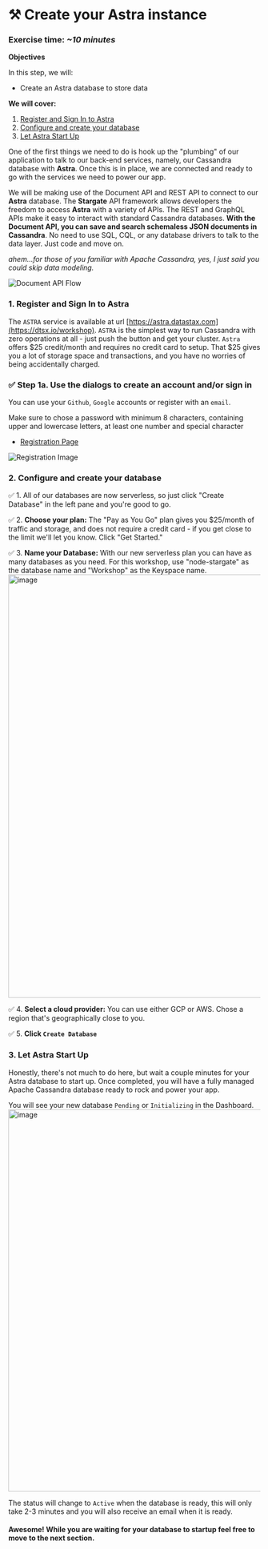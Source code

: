 # ⚒️ Create your Astra instance
### Exercise time: _~10 minutes_

**Objectives**

In this step, we will:
- Create an Astra database to store data

**We will cover:**

1. [Register and Sign In to Astra](#1-register-and-sign-in-to-astra)
2. [Configure and create your database](#2-configure-and-create-your-database)
3. [Let Astra Start Up](#3-let-astra-start-up)

One of the first things we need to do is hook up the "plumbing" of our application to talk to our back-end services, namely, our Cassandra database with **Astra**. Once this is in place, we are connected and ready to go with the services we need to power our app.

We will be making use of the Document API and REST API to connect to our **Astra** database. The **Stargate** API framework allows developers the freedom to access **Astra** with a variety of APIs.  The REST and GraphQL APIs make it easy to interact with standard Cassandra databases. **With the Document API, you can save and search schemaless JSON documents in Cassandra**. No need to use SQL, CQL, or any database drivers to talk to the data layer. Just code and move on.

_ahem...for those of you familiar with Apache Cassandra, yes, I just said you could skip data modeling._

![Document API Flow](https://github.com/DataStax-Examples/battlestax/blob/master/tutorial/document-api.png?raw=true)

### 1. Register and Sign In to Astra

The `ASTRA` service is available at url [https://astra.datastax.com](https://dtsx.io/workshop). `ASTRA` is the simplest way to run Cassandra with zero operations at all - just push the button and get your cluster. `Astra` offers $25 credit/month and requires no credit card to setup.  That $25 gives you a lot of storage space and transactions, and you have no worries of being accidentally charged.

### ✅ Step 1a. Use the dialogs to create an account and/or sign in
You can use your `Github`, `Google` accounts or register with an `email`.

Make sure to chose a password with minimum 8 characters, containing upper and lowercase letters, at least one number and special character
- [Registration Page](https://dtsx.io/workshop)

![Registration Image](https://github.com/DataStax-Examples/battlestax/blob/master/tutorial/login-1000.png?raw=true)

### 2. Configure and create your database
✅ 1. All of our databases are now serverless, so just click "Create Database" in the left pane and you're good to go.

✅ 2. **Choose your plan:** The "Pay as You Go" plan gives you $25/month of traffic and storage, and does not require a credit card - if you get close to the limit we'll let you know.  Click "Get Started."

✅ 3. **Name your Database:** With our new serverless plan you can have as many databases as you need.  For this workshop, use "node-stargate" as the database name and "Workshop" as the Keyspace name.
<img width="846" alt="image" src="https://user-images.githubusercontent.com/77410784/110698184-2e83b280-81a2-11eb-9906-506288876e5f.png">

✅ 4. **Select a cloud provider:** You can use either GCP or AWS.  Chose a region that's geographically close to you.

✅ 5. **Click `Create Database`**

### 3. Let Astra Start Up
Honestly, there's not much to do here, but wait a couple minutes for your Astra database to start up. Once completed, you will have a fully managed Apache Cassandra database ready to rock and power your app.

You will see your new database `Pending` or `Initializing` in the Dashboard.
<img width="764" alt="image" src="https://user-images.githubusercontent.com/77410784/110698853-047ec000-81a3-11eb-98a1-bc80c2b175d0.png">

The status will change to `Active` when the database is ready, this will only take 2-3 minutes and you will also receive an email when it is ready.

#### Awesome! While you are waiting for your database to startup feel free to move to the next section.
